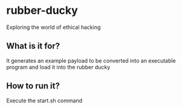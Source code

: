 # rubber-ducky
Exploring the world of ethical hacking

## What is it for?
It generates an example payload to be converted into an executable program and load it into the rubber ducky

## How to run it?
Execute the start.sh command
